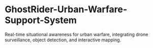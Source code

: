 # GhostRider-Urban-Warfare-Support-System
Real-time situational awareness for urban warfare, integrating drone surveillance, object detection, and interactive mapping.
